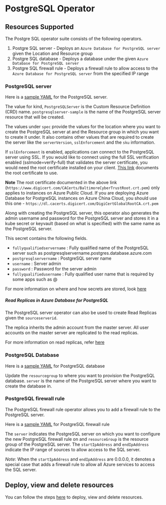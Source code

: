 # PostgreSQL Operator

## Resources Supported

The Postgre SQL operator suite consists of the following operators.

1. Postgre SQL server - Deploys an `Azure Database for PostgreSQL server` given the Location and Resource group
2. Postgre SQL database - Deploys a database under the given `Azure Database for PostgreSQL server`
3. Postgre SQL firewall rule - Deploys a firewall rule to allow access to the `Azure Database for PostgreSQL server` from the specified IP range

### PostgreSQL server

Here is a [sample YAML](/config/samples/azure_v1alpha1_postgresqlserver.yaml) for the PostgreSQL server.

The value for kind, `PostgreSQLServer` is the Custom Resource Definition (CRD) name.
`postgresqlserver-sample` is the name of the PostgreSQL server resource that will be created.

The values under `spec` provide the values for the location where you want to create the PostgreSQL server at and the Resource group in which you want to create it under. It also contains other values that are required to create the server like the `serverVersion`, `sslEnforcement` and the `sku` information.

If `sslEnforcement` is enabled, applications can connect to the PostgreSQL server using SSL. If you would like to connect using the full SSL verification enabled (sslmode=verify-full) that validates the server certificate, you would need the root certificate installed on your client. [This link](https://docs.microsoft.com/en-us/azure/postgresql/concepts-ssl-connection-security) documents the root certificate to use.

**Note** The root certificate documented in the above link (`https://www.digicert.com/CACerts/BaltimoreCyberTrustRoot.crt.pem`) only applies to instances on Azure Public Cloud. If you are deploying Azure Database for PostgreSQL instances on Azure China Cloud, you should use this one - `https://dl.cacerts.digicert.com/DigiCertGlobalRootCA.crt.pem`

Along with creating the PostgreSQL server, this operator also generates the admin username and password for the PostgreSQL server and stores it in a kube secret or keyvault (based on what is specified) with the same name as the PostgreSQL server.

This secret contains the following fields.

- `fullyqualifiedservername` : Fully qualified name of the PostgreSQL server such as postgresqlservername.postgres.database.azure.com
- `postgresqlservername` : PostgreSQL server name
- `username` : Server admin
- `password` : Password for the server admin
- `fullyqualifiedusername` : Fully qualified user name that is required by some apps such as <username>@<postgresqlserver>

For more information on where and how secrets are stored, look [here](/docs/secrets.md)

##### Read Replicas in Azure Database for PostgreSQL

The PostgreSQL server operator can also be used to create Read Replicas given the `sourceserverid`.

The replica inherits the admin account from the master server. All user accounts on the master server are replicated to the read replicas. 

For more information on read replicas, refer [here](https://docs.microsoft.com/en-us/azure/postgresql/concepts-read-replicas)

### PostgreSQL Database

Here is a [sample YAML](/config/samples/azure_v1alpha1_postgresqldatabase.yaml) for PostgreSQL database

Update the `resourcegroup` to where you want to provision the PostgreSQL database. `server` is the name of the PostgreSQL server where you want to create the database in.

### PostgreSQL firewall rule

The PostgreSQL firewall rule operator allows you to add a firewall rule to the PostgreSQL server.

Here is a [sample YAML](/config/samples/azure_v1alpha1_postgresqlfirewallrule.yaml) for PostgreSQL firewall rule

The `server` indicates the PostgreSQL server on which you want to configure the new PostgreSQL firewall rule on and `resourceGroup` is the resource group of the PostgreSQL server. The `startIpAddress` and `endIpAddress` indicate the IP range of sources to allow access to the SQL server.

*Note*: When the `startIpAddress` and `endIpAddress` are 0.0.0.0, it denotes a special case that adds a firewall rule to allow all Azure services to access the SQL server.

## Deploy, view and delete resources

You can follow the steps [here](/docs/howto/resourceprovision.md) to deploy, view and delete resources.
